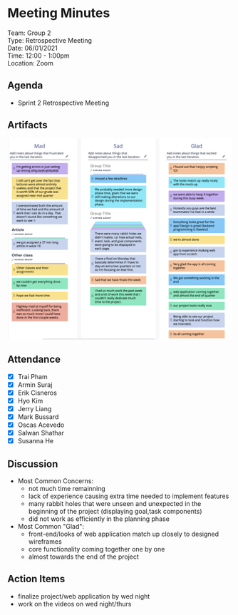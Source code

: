 # Meeting Minutes
Team: Group 2\
Type: Retrospective Meeting\
Date: 06/01/2021\
Time: 12:00 - 1:00pm\
Location: Zoom

## Agenda
- Sprint 2 Retrospective Meeting

## Artifacts
![Retrium Screenshot](/admin/lib/retro2.png)

## Attendance
- [x] Trai Pham
- [x] Armin Suraj
- [x] Erik Cisneros
- [x] Hyo Kim
- [X] Jerry Liang
- [x] Mark Bussard
- [x] Oscas Acevedo
- [x] Salwan Shathar
- [x] Susanna He

## Discussion
- Most Common Concerns:
  - not much time remainning
  - lack of experience causing extra time needed to implement features
  - many rabbit holes that were unseen and unexpected in the beginning of the project (displaying goal,task components)
  - did not work as efficiently in the planning phase
- Most Common "Glad":
  - front-end/looks of web application match up closely to designed wireframes 
  - core functionality coming together one by one
  - almost towards the end of the project

## Action Items
- finalize project/web application by wed night
- work on the videos on wed night/thurs